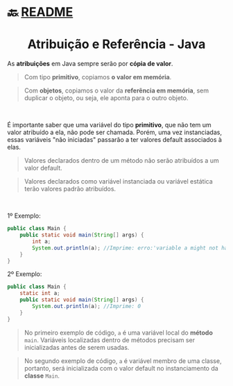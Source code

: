 # :back: [README](../../../README.md#programming-languages)

<h1 align="center">
   Atribuição e Referência - Java
</h1>

As **atribuições** em Java sempre serão por **cópia de valor**.

> Com tipo **primitivo**, copiamos **o valor em memória**.

> Com **objetos**, copiamos o valor da **referẽncia em memória**, sem duplicar o objeto, ou seja, ele aponta para o outro objeto.

<br>

É importante saber que uma variável do tipo **primitivo**, que não tem um valor atribuído a ela, não pode ser chamada. Porém, uma vez instanciadas, essas variáveis "não iniciadas" passarão a ter valores default associados à elas.

> Valores declarados dentro de um método não serão atribuídos a um valor default.

> Valores declarados como variável instanciada ou variável estática terão valores padrão atribuídos.

<br>

1º Exemplo:
```java
public class Main {
    public static void main(String[] args) {
        int a;
        System.out.println(a); //Imprime: erro:'variable a might not have been initialized'
    }
}
```

2º Exemplo:
```java
public class Main {
    static int a;
    public static void main(String[] args) {
        System.out.println(a); //Imprime: 0
    }
}
```

> No primeiro exemplo de código, `a` é uma variável local do **método** `main`. Variáveis ​​localizadas dentro de métodos precisam ser inicializadas antes de serem usadas.

> No segundo exemplo de código, `a` é variável membro de uma classe, portanto, será inicializada com o valor default no instanciamento da **classe** `Main`.

<br>
<br>